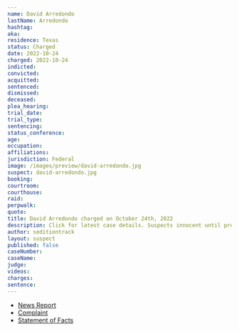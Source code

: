 ```yaml
---
name: David Arredondo
lastName: Arredondo
hashtag:
aka:
residence: Texas
status: Charged
date: 2022-10-24
charged: 2022-10-24
indicted:
convicted:
acquitted:
sentenced:
dismissed:
deceased:
plea_hearing:
trial_date:
trial_type:
sentencing:
status_conference:
age:
occupation:
affiliations:
jurisdiction: Federal
image: /images/preview/david-arredondo.jpg
suspect: david-arredondo.jpg
booking:
courtroom:
courthouse:
raid:
perpwalk:
quote:
title: David Arredondo charged on October 24th, 2022
description: Click for latest case details. Suspects innocent until proven guilty.
author: seditiontrack
layout: suspect
published: false
caseNumber: 
caseName:
judge:
videos:
charges:
sentence:
---
```

- [News Report]()
- [Complaint](https://www.justice.gov/usao-dc/case-multi-defendant/file/1547431/download)
- [Statement of Facts](https://www.justice.gov/usao-dc/case-multi-defendant/file/1547436/download)
